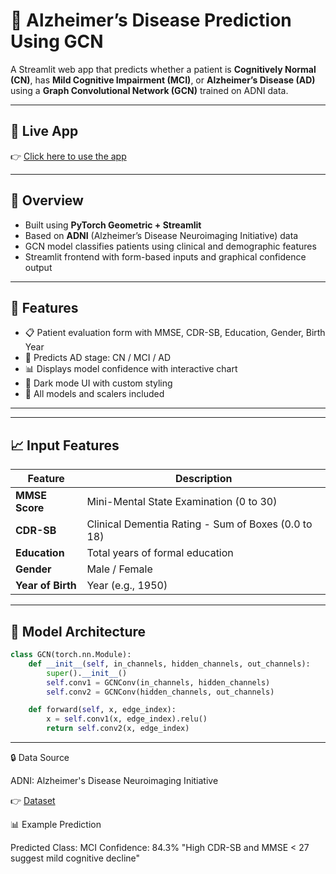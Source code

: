 # 🧠 Alzheimer’s Disease Prediction Using GCN

A Streamlit web app that predicts whether a patient is **Cognitively Normal (CN)**, has **Mild Cognitive Impairment (MCI)**, or **Alzheimer’s Disease (AD)** using a **Graph Convolutional Network (GCN)** trained on ADNI data.

---

## 🔗 Live App

👉 [Click here to use the app](https://multi-omics-alzheimer-diagnosis.streamlit.app)

---

## 📌 Overview

- Built using **PyTorch Geometric + Streamlit**
- Based on **ADNI** (Alzheimer’s Disease Neuroimaging Initiative) data
- GCN model classifies patients using clinical and demographic features
- Streamlit frontend with form-based inputs and graphical confidence output

---

## 🚀 Features

- 📋 Patient evaluation form with MMSE, CDR-SB, Education, Gender, Birth Year
- 🧠 Predicts AD stage: CN / MCI / AD
- 📊 Displays model confidence with interactive chart
- 🌙 Dark mode UI with custom styling
- 💾 All models and scalers included

---


---

## 📈 Input Features

| Feature          | Description                                         |
|------------------|-----------------------------------------------------|
| **MMSE Score**   | Mini-Mental State Examination (0 to 30)             |
| **CDR-SB**       | Clinical Dementia Rating - Sum of Boxes (0.0 to 18) |
| **Education**    | Total years of formal education                     |
| **Gender**       | Male / Female                                       |
| **Year of Birth**| Year (e.g., 1950)                                   |

---

## 🧠 Model Architecture

```python
class GCN(torch.nn.Module):
    def __init__(self, in_channels, hidden_channels, out_channels):
        super().__init__()
        self.conv1 = GCNConv(in_channels, hidden_channels)
        self.conv2 = GCNConv(hidden_channels, out_channels)

    def forward(self, x, edge_index):
        x = self.conv1(x, edge_index).relu()
        return self.conv2(x, edge_index)
```

---


🔒 Data Source

ADNI: Alzheimer's Disease Neuroimaging Initiative

👉 [Dataset](https://ida.loni.usc.edu)

📊 Example Prediction

Predicted Class: MCI
Confidence: 84.3%
"High CDR-SB and MMSE < 27 suggest mild cognitive decline"
